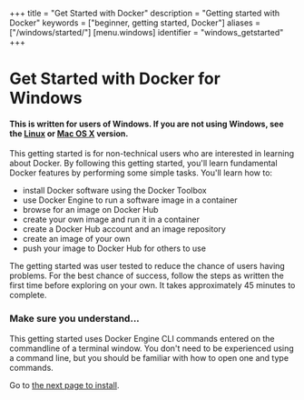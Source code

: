 +++
title = "Get Started with Docker"
description = "Getting started with Docker"
keywords = ["beginner, getting started, Docker"]
aliases = ["/windows/started/"]
[menu.windows]
identifier = "windows_getstarted"
+++

# Get Started with Docker for Windows

#### **This is written for users of Windows. If you are not using Windows, see the [Linux](../linux/index.md) or [Mac OS X](../mac/index.md) version.**

This getting started is for non-technical users who are interested in learning about Docker. By following this getting started, you'll learn fundamental Docker features by performing some simple tasks. You'll learn how to:

* install Docker software using the Docker Toolbox
* use Docker Engine to run a software image in a container
* browse for an image on Docker Hub
* create your own image and run it in a container
* create a Docker Hub account and an image repository
* create an image of your own
* push your image to Docker Hub for others to use

The getting started was user tested to reduce the chance of users having problems. For the best chance of success, follow the steps as written the first time before exploring on your own. It takes approximately 45 minutes to complete.


### Make sure you understand...

This getting started uses Docker Engine CLI commands entered on the commandline of a terminal window. You
don't need to be experienced using a command line, but you should be familiar
with how to open one and type commands.

Go to [the next page to install](step_one.md).



&nbsp;
